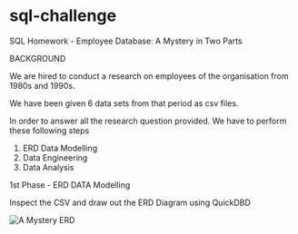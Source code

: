 # sql-challenge


SQL Homework - Employee Database: A Mystery in Two Parts

BACKGROUND

We are hired to conduct a research on employees of the organisation from 1980s and 1990s.

We have been given 6 data sets from that period as csv files.

In order to answer all the research question provided. We have to perform these following steps

1. ERD Data Modelling 
2. Data Engineering
3. Data Analysis


1st Phase - ERD DATA Modelling

Inspect the CSV and draw out the ERD Diagram using QuickDBD

![A Mystery ERD](https://user-images.githubusercontent.com/83207549/125291304-94589480-e364-11eb-8a09-5aa06b276e19.png)



